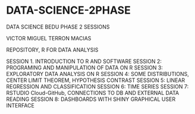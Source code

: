 # DATA-SCIENCE-2PHASE
 DATA SCIENCE BEDU PHASE 2 SESSIONS
 
 VICTOR MIGUEL TERRON MACIAS
 
 REPOSITORY, R FOR DATA ANALYSIS 
 
 
 SESSION 1. INTRODUCTION TO R AND SOFTWARE
 SESSION 2: PROGRAMING AND MANIPULATION OF DATA ON R
 SESSION 3: EXPLORATORY DATA ANALYSIS ON R
 SESSION 4: SOME DISTRIBUTIONS, CENTER LIMIT THEOREM, HYPOTHESIS CONTRAST
 SESSION 5: LINEAR REGRESSION AND CLASSIFICATION
 SESSION 6: TIME SERIES
 SESSION 7: RSTUDIO Cloud-GitHub, CONNECTIONS TO DB AND EXTERNAL DATA READING
 SESSION 8: DASHBOARDS WITH SHINY GRAPHICAL USER INTERFACE
